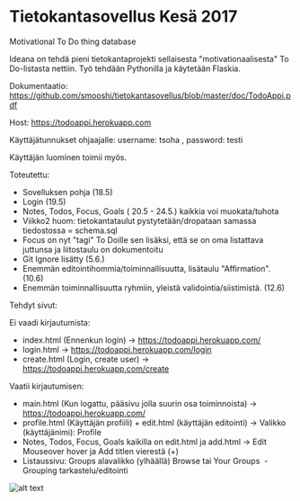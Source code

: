 # Tietokantasovellus Kesä 2017
Motivational To Do thing database

Ideana on tehdä pieni tietokantaprojekti sellaisesta "motivationaalisesta" To Do-listasta nettiin. Työ tehdään Pythonilla ja käytetään Flaskia.

Dokumentaatio: https://github.com/smooshi/tietokantasovellus/blob/master/doc/TodoAppi.pdf

Host: https://todoappi.herokuapp.com

Käyttäjätunnukset ohjaajalle: username: tsoha , password: testi

Käyttäjän luominen toimii myös.

Toteutettu:
  - Sovelluksen pohja (18.5)
  - Login (19.5)
  - Notes, Todos, Focus, Goals ( 20.5 - 24.5.) kaikkia voi muokata/tuhota
  - Viikko2 huom: tietokantataulut pystytetään/dropataan samassa tiedostossa = schema.sql
  - Focus on nyt "tagi" To Doille sen lisäksi, että se on oma listattava juttunsa ja liitostaulu on dokumentoitu
  - Git Ignore lisätty (5.6.)
  - Enemmän editointihommia/toiminnallisuutta, lisätaulu "Affirmation". (10.6)
  - Enemmän toiminnallisuutta ryhmiin, yleistä validointia/siistimistä. (12.6)

Tehdyt sivut:

Ei vaadi kirjautumista:
  - index.html (Ennenkun login) -> https://todoappi.herokuapp.com/
  - login.html -> https://todoappi.herokuapp.com/login
  - create.html (Login, create user) -> https://todoappi.herokuapp.com/create
  
Vaatii kirjautumisen:
  - main.html (Kun logattu, pääsivu jolla suurin osa toiminnoista) -> https://todoappi.herokuapp.com/
  - profile.html (Käyttäjän profiili) + edit.html (käyttäjän editointi) -> Valikko (käyttäjänimi): Profile
  - Notes, Todos, Focus, Goals kaikilla on edit.html ja add.html -> Edit Mouseover hover ja Add titlen vierestä (+) 
  - Listaussivu: Groups alavalikko (ylhäällä) Browse tai Your Groups
  - Grouping tarkastelu/editointi


![alt text](https://img.devrant.io/devrant/rant/r_587474_71JRh.jpg)
